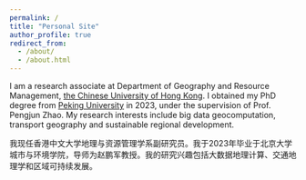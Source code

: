 ```yaml
---
permalink: /
title: "Personal Site"
author_profile: true
redirect_from: 
  - /about/
  - /about.html
---
```


I am a research associate at Department of Geography and Resource Management, [the Chinese University of Hong Kong](https://www.cuhk.edu.hk/chinese/). I obtained my PhD degree from [Peking University](https://www.pku.edu.cn/) in 2023, under the supervision of Prof. Pengjun Zhao. My research interests include big data geocomputation, transport geography and sustainable regional development.

我现任香港中文大学地理与资源管理学系副研究员。我于2023年毕业于北京大学城市与环境学院，导师为赵鹏军教授。我的研究兴趣包括大数据地理计算、交通地理学和区域可持续发展。
